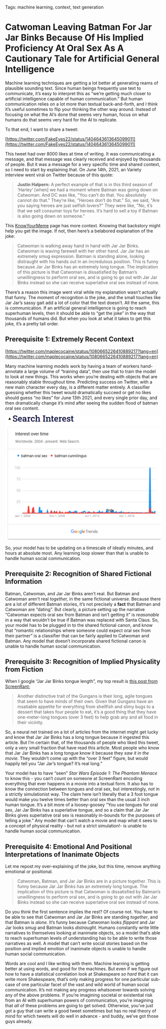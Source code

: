 Tags: machine learning, context, text generation
# Catwoman Leaving Batman For Jar Jar Binks Because Of His Implied Proficiency At Oral Sex As A Cautionary Tale for Artificial General Intelligence

Machine learning techniques are getting a lot better at generating reams of plausible sounding text. Since human beings frequently use text to communicate, it’s easy to interpret this as “we’re getting much closer to artificial intelligence capable of human communication.” But human communication relies on a lot more than textual back-and-forth, and I think it’s useful sometimes to flip your thinking the other way around. Instead of focusing on what the AI’s done that seems very human, focus on what humans do that seems very hard for the AI to replicate. 

To that end, I want to share a tweet:

[https://twitter.com/FakeEyes22/status/1404643613645099011](https://twitter.com/FakeEyes22/status/1404643613645099011)

This tweet had over 8000 likes at time of writing. It was communicating a message, and that message was clearly received and enjoyed by thousands of people. But it was a message for a very specific time and shared context, so I need to start by explaining that. On June 14th, 2021, an Variety interview went viral on Twitter because of this quote:

> **Justin Halpern:**
A perfect example of that is in this  third season of ‘Harley’ [when] we had a moment where Batman was going down on Catwoman. And DC was like, "You can’t do that. You absolutely cannot do that." They’re like, "Heroes don’t do that." So, we said, "Are you saying heroes are just selfish lovers?" They were like, "No, it’s  that we sell consumer toys for heroes. It’s hard to sell a toy if Batman is also going down on someone."
> 

This [KnowYourMeme](https://knowyourmeme.com/memes/events/batman-oral-sex-scene-removal) page has more context. Knowing that backstory might help you get the image. If not, then here’s a belabored explanation of the joke:

> Catwoman is walking away hand in hand with Jar Jar Binks. Catwoman is waving farewell with her other hand. Jar Jar has an extremely smug expression. Batman is standing alone, looking distraught with his hands out in an incredulous position. This is funny because Jar Jar Binks has an extremely long tongue. The implication of this picture is that Catwoman is dissatisfied by Batman’s unwillingness to perform oral sex, and is going to go out with Jar Jar Binks instead so she can receive superlative oral sex instead of none.
> 

There’s a reason this image went viral while my explanation wasn’t actually that funny. The moment of recognition *is* the joke, and the small touches like Jar Jar’s sassy gait add a lot of color that the text doesn’t. All the same, this is communication. If an artificial general intelligence is going to reach superhuman levels, then it should be able to “get the joke” in the way that thousands of humans did. But when you look at what it takes to get this joke, it’s a pretty tall order.

## Prerequisite 1: Extremely Recent Context

[https://twitter.com/maplecocaine/status/1080665226410889217?lang=en](https://twitter.com/maplecocaine/status/1080665226410889217?lang=en)

Many machine learning models work by having a team of workers hand-annotate a large volume of “training data”, then use that to train the model to look at new things. This works when you’re dealing with objects that are reasonably stable throughout time. Predicting success on Twitter, with a new main character every day, is a different matter entirely. A classifier guessing whether this tweet would dramatically succeed or get no likes should guess “no likes” for June 13th 2021, and every single prior day, and then dramatically change it’s mind after seeing the sudden flood of batman oral sex content.

![Untitled](./assets/220329/Untitled.png)

So, your model has to be updating on a timescale of ideally minutes, and hours at absolute most. Any learning loop slower than that is unable to handle human social communication.

## Prerequisite 2: Recognition of Shared Fictional Information

Batman, Catwoman, and Jar Jar Binks aren’t real. But Batman and Catwoman aren’t real *together,* in the same fictional universe. Because there are a lot of different Batman stories, it’s not precisely a **fact** that Batman and Catwoman are “dating”. But clearly, a picture setting up the narrative “Catwoman expects oral sex from Batman and isn’t getting it” is *reasonable* in a way that wouldn’t be true if Batman was replaced with Santa Claus. So, your model has to be plugged in to the shared fictional canon, and know that “romantic relationships where someone could expect oral sex from their partner” is a classifier that can be fairly applied to Catwoman and Batman. Any model that doesn’t incorporate shared fictional canon is unable to handle human social communication.

## Prerequisite 3: Recognition of Implied Physicality from Fiction

When I google “Jar Jar Binks tongue length”, my top result is [this post from ScreenRant:](https://screenrant.com/star-wars-jar-jar-binks-anatomy-trivia/)

> Another distinctive trait of the Gungans is their long, agile tongues that seem to have minds of their own. Given that Gungans have an insatiable appetite for everything from shellfish and slimy bugs to a dessert that takes four people to eat, it’s a good thing that they have one-meter-long tongues (over 3 feet) to help grab any and all food in their vicinity.
> 

So, a neural net trained on a lot of articles from the internet might get lucky and know that Jar Jar Binks has a long tongue because it ingested this article. But I’m certain that, of the thousands of people who liked this tweet, only a very small fraction that have read this article. Most people who know that Jar Jar Binks has a long tongue know it because they *saw it in the movie.* They wouldn’t come up with the “over 3 feet” figure, but would happily tell you “Jar Jar’s tongue? It’s real long.” 

Your model has to have “seen” *Star Wars Episode 1: The Phantom Menace* to know this - you can’t count on someone at ScreenRant encoding everything that ever happens in a movie into a textual form. It also has to know the connection between tongues and oral sex, but interestingly, *not* in a strictly simulationist way. The claim here isn’t literally that a 3 foot tongue would make you twelve times better than oral sex than the usual 3 inch human tongue. It’s a bit more of a loosey-goosey “You use tongues for oral sex, Jar Jar Binks has a superlative tongue, and so a claim that Jar Jar Binks gives superlative oral sex is reasonably in-bounds for the purposes of telling a joke.” Any model that can’t watch a movie and map what it sees to a concept of physical reality - but not a strict simulation!- is unable to handle human social communication.

## Prerequisite 4: Emotional And Positional Interpretations of Inanimate Objects

Let me repost my over-explaining of the joke, but this time, remove anything emotional or positional.

> Catwoman, Batman, and Jar Jar Binks are in a picture together. This is funny because Jar Jar Binks has an extremely long tongue. The implication of this picture is that Catwoman is dissatisfied by Batman’s unwillingness to perform oral sex, and is going to go out with Jar Jar Binks instead so she can receive superlative oral sex instead of none.
> 

Do you think the first sentence implies the rest? Of course not. You have to be able to see that Catwoman and Jar Jar Binks are standing *together*, and that Batman is *alone.* It’s funny because Catwoman looks *flippant* and Jar Jar looks *smug* and Batman looks *distraught.* Humans constantly write little narratives to themselves looking at inanimate objects, so a model that’s able to reach superhuman levels of understanding has to be able to write those narratives as well. A model that can’t write social stories based on the position and implied emotion of inanimate objects is unable to handle human social communication.

Words are cool and I like writing with them. Machine learning is getting better at using words, and good for the machines. But even if we figure out how to have a statistical correlation look at Shakespeare *so hard* that it can write more Shakespeare, that’s only making progress for one particular sub-case of one particular facet of the vast and wild world of human social communication. It’s not making any progress whatsoever towards solving any of the above problems. If you’re imagining societal or existential risk from an AI with superhuman powers of communication, you’re imagining that *all* of these problems are going to get solved. Otherwise, you’ve just got a guy that can write a good tweet sometimes but has no real theory of mind for which tweets will do well in advance - and buddy, we’ve got those guys already.